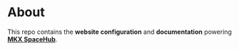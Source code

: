 # About

This repo contains the **website configuration** and **documentation** powering [**MKX SpaceHub**](https://mkeithx.github.io/).

